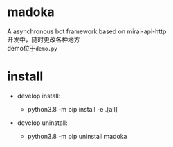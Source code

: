 # madoka
A asynchronous bot framework based on mirai-api-http  
开发中，随时更改各种地方  
demo位于`demo.py`  

# install
* develop install:
    * python3.8 -m pip install -e .[all]

* develop uninstall:
    * python3.8 -m pip uninstall madoka